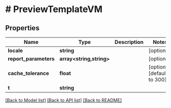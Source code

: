 # # PreviewTemplateVM

## Properties

Name | Type | Description | Notes
------------ | ------------- | ------------- | -------------
**locale** | **string** |  | [optional]
**report_parameters** | **array<string,string>** |  | [optional]
**cache_tolerance** | **float** |  | [optional] [default to 300]
**t** | **string** |  |

[[Back to Model list]](../../README.md#models) [[Back to API list]](../../README.md#endpoints) [[Back to README]](../../README.md)
